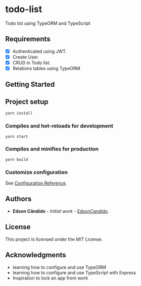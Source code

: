# todo-list

 Todo list using TypeORM and TypeScript

## Requirements

 - [x] Authenticated using JWT.
 - [x] Create User.
 - [x] CRUD in Todo list.
 - [x] Relations tables using TypeORM

## Getting Started

## Project setup
```
yarn install         
```

### Compiles and hot-reloads for development
```
yarn start
```

### Compiles and minifies for production
```
yarn build
```

### Customize configuration
See [Configuration Reference](https://typeorm.io/).

## Authors

* **Edson Cândido** - *Initial work* - [EdsonCandido](https://github.com/EdsonCandido).

## License

This project is licensed under the MIT License.

## Acknowledgments

* learning how to configure and use TypeORM
* learning how to configure and use TypeScript with  Express
* Inspiration to lock an app from work
